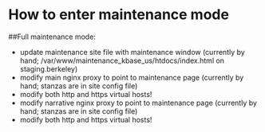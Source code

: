 # How to enter maintenance mode

##Full maintenance mode:

* update maintenance site file with maintenance window (currently by hand; /var/www/maintenance_kbase_us/htdocs/index.html on staging.berkeley)
* modify main nginx proxy to point to maintenance page (currently by hand; stanzas are in site config file)
* modify both http and https virtual hosts!
* modify narrative nginx proxy to point to maintenance page (currently by hand; stanzas are in site config file)
* modify both http and https virtual hosts!
